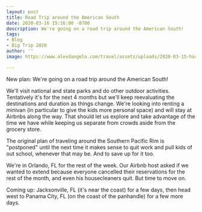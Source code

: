 ```yaml
---
layout: post
title: Road Trip around the American South
date: 2020-03-16 15:16:00 -0700
description: We're going on a road trip around the American South!
tags:
- Blog
- Big Trip 2020
author: ''
image: https://www.alexdangelo.com/travel/assets/uploads/2020-03-15-harry-p-leu-gardens-south-map.jpg

---
```

New plan: We're going on a road trip around the American South! 

We'll visit national and state parks and do other outdoor activities. Tentatively it's for the next 4 months but we'll keep reevaluating the destinations and duration as things change. We're looking into renting a minivan (in particular to give the kids more personal space) and will stay at Airbnbs along the way. That should let us explore and take advantage of the time we have while keeping us separate from crowds aside from the grocery store.

The original plan of traveling around the Southern Pacific Rim is "postponed" until the next time it makes sense to quit work and pull kids of out school, whenever that may be. And to save up for it too.

We're in Orlando, FL for the rest of the week. Our Airbnb host asked if we wanted to extend because everyone cancelled their reservations for the rest of the month, and even his housecleaners quit. But time to move on.

Coming up: Jacksonville, FL (it's near the coast) for a few days, then head west to Panama City, FL (on the coast of the panhandle) for a few more days.